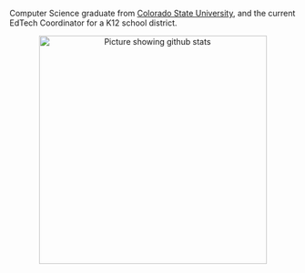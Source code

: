 Computer Science graduate from [Colorado State University](https://compsci.colostate.edu/), and the current EdTech Coordinator for a K12 school district. 

<p align="center">
  <img src="https://github-readme-streak-stats.herokuapp.com?user=CaliCrunch&theme=dark&hide_border=true" alt="Picture showing github stats" width="400">
</p>
